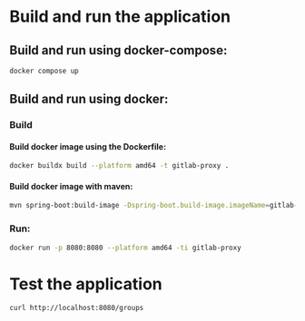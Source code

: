 # Build and run the application

## Build and run using docker-compose:
```bash
docker compose up
```
## Build and run using docker:

### Build

#### Build docker image using the Dockerfile:
```bash
docker buildx build --platform amd64 -t gitlab-proxy .
```

#### Build docker image with maven:
```bash
mvn spring-boot:build-image -Dspring-boot.build-image.imageName=gitlab-proxy
```

### Run:
```bash
docker run -p 8080:8080 --platform amd64 -ti gitlab-proxy
```

# Test the application
```bash
curl http://localhost:8080/groups
```
